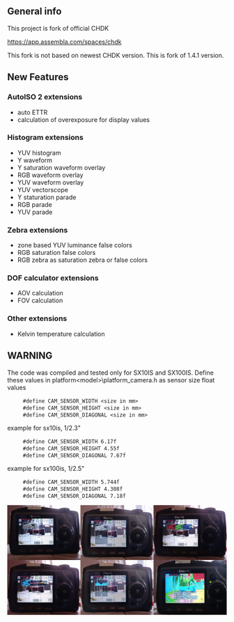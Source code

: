 ## General info

This project is fork of official CHDK

https://app.assembla.com/spaces/chdk

This fork is not based on newest CHDK version. This is fork of 1.4.1 version.

## New Features

### AutoISO 2 extensions

  - auto ETTR
  - calculation of overexposure for display values

### Histogram extensions

  - YUV histogram
  - Y waveform
  - Y saturation waveform overlay
  - RGB waveform overlay
  - YUV waveform overlay
  - YUV vectorscope
  - Y staturation parade
  - RGB parade
  - YUV parade

### Zebra extensions

  - zone based YUV luminance false colors
  - RGB saturation false colors
  - RGB zebra as saturation zebra or false colors

### DOF calculator extensions

  - AOV calculation
  - FOV calculation

### Other extensions

  - Kelvin temperature calculation


## WARNING

The code was compiled and tested only for SX10IS and SX100IS. Define these values
in platform\<model>\platform_camera.h as sensor size float values

```
     #define CAM_SENSOR_WIDTH <size in mm>
     #define CAM_SENSOR_HEIGHT <size in mm>
     #define CAM_SENSOR_DIAGONAL <size in mm>
```

example for sx10is, 1/2.3"

```
     #define CAM_SENSOR_WIDTH 6.17f
     #define CAM_SENSOR_HEIGHT 4.55f
     #define CAM_SENSOR_DIAGONAL 7.67f
```

example for sx100is, 1/2.5"

```
     #define CAM_SENSOR_WIDTH 5.744f
     #define CAM_SENSOR_HEIGHT 4.308f
     #define CAM_SENSOR_DIAGONAL 7.18f
```


![This is an image](https://github.com/dariuszrorat/CHDK/blob/master/chdk_sx100.jpg)